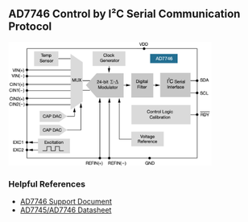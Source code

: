 ## AD7746 Control by I²C Serial Communication Protocol

<a href="https://github.com/MattDevangelio/MattDevangelio.github.io/blob/main/files/documents/AD7746/block_diagram.png"><img src="https://github.com/MattDevangelio/MattDevangelio.github.io/blob/main/files/documents/AD7746/block_diagram.png" alt="AD7746-diagram" border="0" width="80%" height="80%"></a>

### Helpful References

- <a href="https://MattDevangelio.github.io/files/documents/AD7746/support_document.pdf" target="_blank">AD7746 Support Document</a>
- <a href="https://www.analog.com/media/en/technical-documentation/data-sheets/AD7745_7746.pdf" target="_blank">AD7745/AD7746 Datasheet</a>


<!--<a href="https://ibb.co/rvvXb4B"><img src="https://i.ibb.co/g66cvz0/AD7746-diagram.png" alt="AD7746-diagram" border="0"></a>>

